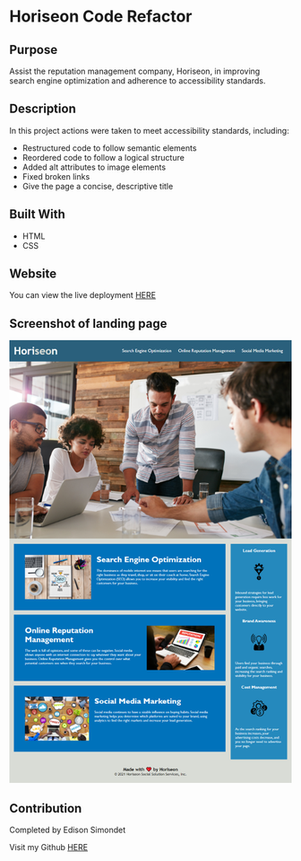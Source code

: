 
# Horiseon Code Refactor

## Purpose
<p> Assist the reputation management company, Horiseon, in improving
<br>
 search engine optimization and adherence to accessibility standards.
</p>

## Description
In this project actions were taken to meet accessibility standards, including:
* Restructured code to follow semantic elements
* Reordered code to follow a logical structure
* Added alt attributes to image elements
* Fixed broken links
* Give the page a concise, descriptive title

## Built With
* HTML
* CSS

## Website
You can view the live deployment [HERE](https://esimondet.github.io/challenge-one-code-refactor/)

## Screenshot of landing page
![Full page screenshot of Horiseon](assets/images/full-page-screenshot.png)

## Contribution
Completed by Edison Simondet

Visit my Github [HERE](https://github.com/esimondet/challenge-one-code-refactor)

